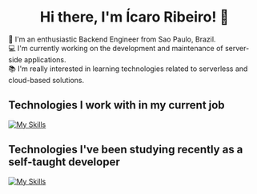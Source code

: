 <h1 align='center'>
  Hi there, I'm Ícaro Ribeiro! 👋
</h1>

👨 I'm an enthusiastic Backend Engineer from Sao Paulo, Brazil.  
💻 I'm currently working on the development and maintenance of server-side applications.  
📚 I'm really interested in learning technologies related to serverless and cloud-based solutions.  

## Technologies I work with in my current job

[![My Skills](https://skillicons.dev/icons?i=py,graphql,aws,postgres,redis,git)](https://skillicons.dev)

## Technologies I've been studying recently as a self-taught developer

[![My Skills](https://skillicons.dev/icons?i=nodejs,ts,go,gcp,rabbitmq,docker)](https://skillicons.dev)

<!--
**icaroribeiro/icaroribeiro** is a ✨ _special_ ✨ repository because its `README.md` (this file) appears on your GitHub profile.

Here are some ideas to get you started:

- 🔭 I’m currently working on ...
- 🌱 I’m currently learning ...
- 👯 I’m looking to collaborate on ...
- 🤔 I’m looking for help with ...
- 💬 Ask me about ...
- 📫 How to reach me: ...
- 😄 Pronouns: ...
- ⚡ Fun fact: ...
-->
